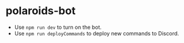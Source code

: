 # polaroids-bot

- Use `npm run dev` to turn on the bot.
- Use `npm run deployCommands` to deploy new commands to Discord.
